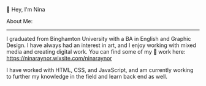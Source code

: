 :wave: Hey, I'm Nina

About Me:
___


I graduated from Binghamton University with a BA in English and Graphic Design. I have always had an interest in art, and I enjoy working with mixed media and creating digital work.  You can find some of my :art: work here: https://ninaraynor.wixsite.com/ninaraynor

I have worked with HTML, CSS, and JavaScript, and am currently working to further my knowledge in the field and learn back end as well. 



